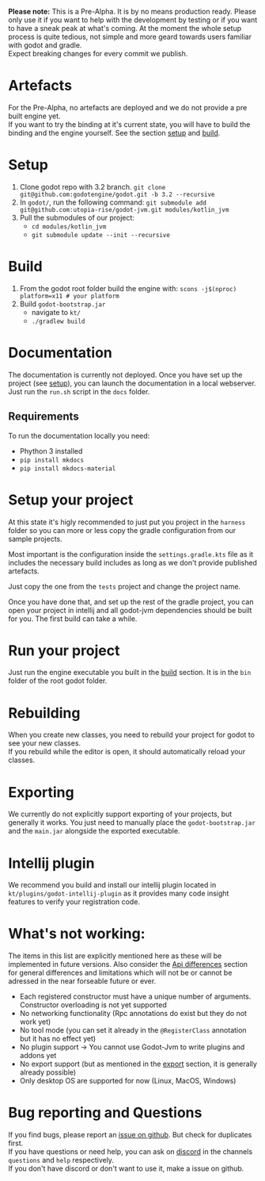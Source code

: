 **Please note:** This is a Pre-Alpha. It is by no means production ready. Please only use it if you want to help with the development by testing or if you want to have a sneak peak at what's coming. 
At the moment the whole setup process is quite tedious, not simple and more geard towards users familiar with godot and gradle.   
Expect breaking changes for every commit we publish.

# Artefacts
For the Pre-Alpha, no artefacts are deployed and we do not provide a pre built engine yet.  
If you want to try the binding at it's current state, you will have to build the binding and the engine yourself. See the section [setup](#setup) and [build](#build).

# Setup
1. Clone godot repo with 3.2 branch. `git clone git@github.com:godotengine/godot.git -b 3.2 --recursive`
2. In `godot/`, run the following command: `git submodule add git@github.com:utopia-rise/godot-jvm.git modules/kotlin_jvm`
3. Pull the submodules of our project: 
    - `cd modules/kotlin_jvm`
    - `git submodule update --init --recursive`
   
# Build
1. From the godot root folder build the engine with: `scons -j$(nproc) platform=x11 # your platform`
2. Build `godot-bootstrap.jar`
   - navigate to `kt/`
   - `./gradlew build`

# Documentation
The documentation is currently not deployed. Once you have set up the project (see [setup](#setup)), you can launch the documentation in a local webserver. Just run the `run.sh` script in the `docs` folder.

## Requirements
To run the documentation locally you need:

- Phython 3 installed
- `pip install mkdocs`
- `pip install mkdocs-material`

# Setup your project
At this state it's higly recommended to just put you project in the `harness` folder so you can more or less copy the gradle configuration from our sample projects.

Most important is the configuration inside the `settings.gradle.kts` file as it includes the necessary build includes as long as we don't provide published artefacts.

Just copy the one from the `tests` project and change the project name.

Once you have done that, and set up the rest of the gradle project, you can open your project in intellij and all godot-jvm dependencies should be built for you. The first build can take a while.

# Run your project
Just run the engine executable you built in the [build](#build) section. It is in the `bin` folder of the root godot folder.

# Rebuilding
When you create new classes, you need to rebuild your project for godot to see your new classes.  
If you rebuild while the editor is open, it should automatically reload your classes.

# Exporting
We currently do not explicitly support exporting of your projects, but generally it works. You just need to manually place the `godot-bootstrap.jar` and the `main.jar` alongside the exported executable.

# Intellij plugin
We recommend you build and install our intellij plugin located in `kt/plugins/godot-intellij-plugin` as it provides many code insight features to verify your registration code.

# What's not working:
The items in this list are explicitly mentioned here as these will be implemented in future versions. Also consider the [Api differences](api-differences.md) section for general differences and limitations which will not be or cannot be adressed in the near forseable future or ever.

- Each registered constructor must have a unique number of arguments. Constructor overloading is not yet supported
- No networking functionality (Rpc annotations do exist but they do not work yet)
- No tool mode (you can set it already in the `@RegisterClass` annotation but it has no effect yet)
- No plugin support -> You cannot use Godot-Jvm to write plugins and addons yet
- No export support (but as mentioned in the [export](#export) section, it is generally already possible)
- Only desktop OS are supported for now (Linux, MacOS, Windows)

# Bug reporting and Questions
If you find bugs, please report an [issue on github](https://github.com/utopia-rise/godot-jvm/issues). But check for duplicates first.  
If you have questions or need help, you can ask on [discord](https://discord.gg/qSU2EQs) in the channels `questions` and `help` respectively.  
If you don't have discord or don't want to use it, make a issue on github.
